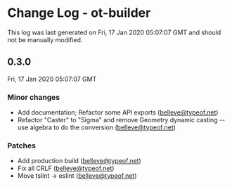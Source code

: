# Change Log - ot-builder

This log was last generated on Fri, 17 Jan 2020 05:07:07 GMT and should not be manually modified.

## 0.3.0
Fri, 17 Jan 2020 05:07:07 GMT

### Minor changes

- Add documentation; Refactor some API exports (belleve@typeof.net)
- Refactor "Caster" to "Sigma" and remove Geometry dynamic casting -- use algebra to do the conversion (belleve@typeof.net)
### Patches

- Add production build (belleve@typeof.net)
- Fix all CRLF (belleve@typeof.net)
- Move tslint -> eslint (belleve@typeof.net)